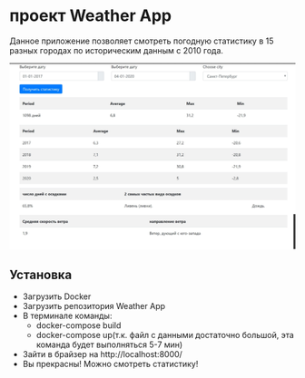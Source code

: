 # проект Weather App

Данное приложение позволяет смотреть погодную статистику в 15 разных городах по историческим данным с 2010 года.

![alt-текст](https://github.com/ekatosha/Weather_app/blob/master/picture.jpg "Внешний вид")

## Установка

   * Загрузить Docker
   * Загрузить репозитория Weather App
   *  В терминале команды:
      * docker-compose build
      * docker-compose up(т.к. файл с данными достаточно большой, эта команда будет выполняться 5-7 мин)
   * Зайти в брайзер на http://localhost:8000/
   * Вы прекрасны! Можно смотреть статистику! 
